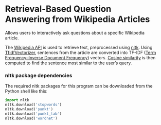 # Retrieval-Based Question Answering from Wikipedia Articles
Allows users to interactively ask questions about a specific Wikipedia article. 

The [Wikipedia API][1] is used to retrieve text, preprocessed using [nltk][2].
Using [TfidfVectorizer][3], sentences from the article are converted into TF-IDF ([Term Frequency–Inverse Document Frequency][4]) vectors. [Cosine similarity][5] is then computed to find the sentence most similar to the user’s query.

[1]: https://pypi.org/project/Wikipedia-API/
[2]: https://www.nltk.org/
[3]: https://scikit-learn.org/stable/modules/generated/sklearn.feature_extraction.text.TfidfVectorizer.html
[4]: https://en.wikipedia.org/wiki/Tf%E2%80%93idf
[5]: https://en.wikipedia.org/wiki/Cosine_similarity

### nltk package dependencies
The required nltk packages for this program can be downloaded from the Python shell like this:
```py
import nltk
nltk.download('stopwords')
nltk.download('punkt')
nltk.download('punkt_tab')
nltk.download('wordnet')
```
